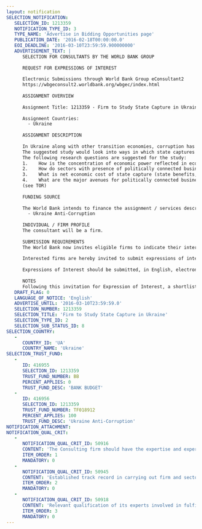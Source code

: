 ```yaml
---
layout: notification
SELECTION_NOTIFICATION: 
   SELECTION_ID: 1213359
   NOTIFICATION_TYPE_ID: 3
   TYPE_NAME: 'Advertise in Bidding Opportunities page'
   PUBLICATION_DATE: '2016-02-18T00:00:00.0'
   EOI_DEADLINE: '2016-03-10T23:59:59.900000000'
   ADVERTISEMENT_TEXT: |
      SELECTION FOR CONSULTANTS BY THE WORLD BANK GROUP
      
      REQUEST FOR EXPRESSIONS OF INTEREST
      
      Electronic Submissions through World Bank Group eConsultant2
      https://wbgeconsult2.worldbank.org/wbgec/index.html
      
      ASSIGNMENT OVERVIEW
      
      Assignment Title: 1213359 - Firm to Study State Capture in Ukraine
      
      Assignment Countries:
        - Ukraine
      
      ASSIGNMENT DESCRIPTION
      
      In Ukraine along with other transition economies, corruption has taken on a new imagethat of so-called oligarchs or politically connected businesses manipulating policy formation and even shaping the emerging rules of the game to their own, very substantial advantage. We refer to this behavior as state capture. Though this form of grand corruption is increasingly being recognized as the most pernicious and intractable problem in the political economy of reform, few systematic efforts have been made to distinguish its causes and consequences from those of other forms of corruption.
      The suggested study would look into ways in which state captures works in Ukraine and analyze data and information to estimate impact of state capture on economic and social outcomes in the country.
      The following research questions are suggested for the study:
      1.	How is the concentration of economic power reflected in economic activity by sector and region? 
      2.	How do sectors with presence of politically connected businesses differ in terms of economic outcomes such as job creation, level of competition, productivity and profitability?
      3.	What is net economic cost of state capture (state benefits, economic impacts)? 
      4.	What are the major avenues for politically connected businesses to enjoy benefits from the state?
      (see TOR)
      
      FUNDING SOURCE
      
      The World Bank intends to finance the assignment / services described below under the following trust fund(s):
        - Ukraine Anti-Corruption
      
      INDIVIDUAL / FIRM PROFILE
      The consultant will be a firm. 
      
      SUBMISSION REQUIREMENTS
      The World Bank now invites eligible firms to indicate their interest in providing the services.  Interested firms must provide information indicating that they are qualified to perform the services (brochures, description of similar assignments, experience in similar conditions, availability of appropriate skills among staff, etc. for firms; CV and cover letter for individuals).  Please note that the total size of all attachments should be less than 5MB.  Consultants may associate to enhance their qualifications.
      
      Interested firms are hereby invited to submit expressions of interest.
      
      Expressions of Interest should be submitted, in English, electronically through World Bank Group eTendering (https://wbgeconsult2.worldbank.org/wbgec/index.html)
      
      NOTES
      Following this invitation for Expression of Interest, a shortlist of qualified firms will be formally invited to submit proposals.  Shortlisting and selection will be subject to the availability of funding.
   DRAFT_FLAG: 0
   LANGUAGE_OF_NOTICE: 'English'
   ADVERTISE_UNTIL: '2016-03-10T23:59:59.0'
   SELECTION_NUMBER: 1213359
   SELECTION_TITLE: 'Firm to Study State Capture in Ukraine'
   SELECTION_TYPE_ID: 2
   SELECTION_SUB_STATUS_ID: 8
SELECTION_COUNTRY: 
   - 
      COUNTRY_ID: 'UA'
      COUNTRY_NAME: 'Ukraine'
SELECTION_TRUST_FUND: 
   - 
      ID: 416955
      SELECTION_ID: 1213359
      TRUST_FUND_NUMBER: BB
      PERCENT_APPLIES: 0
      TRUST_FUND_DESC: 'BANK BUDGET'
   - 
      ID: 416956
      SELECTION_ID: 1213359
      TRUST_FUND_NUMBER: TF018912
      PERCENT_APPLIES: 100
      TRUST_FUND_DESC: 'Ukraine Anti-Corruption'
NOTIFICATION_ATTACHMENT: 
NOTIFICATION_QUAL_CRIT: 
   - 
      NOTIFICATION_QUAL_CRIT_ID: 50916
      CONTENT: 'The Consulting firm should have the expertise and experience in conducting economic and political economy analysis in the ECA region and Ukraine'
      ITEM_ORDER: 1
      MANDATORY: 0
   - 
      NOTIFICATION_QUAL_CRIT_ID: 50945
      CONTENT: 'Established track record in carrying out firm and sector level data analysis'
      ITEM_ORDER: 2
      MANDATORY: 0
   - 
      NOTIFICATION_QUAL_CRIT_ID: 50918
      CONTENT: 'Relevant qualification of its experts involved in fulfillment of this particular assignment, in particular, experts should have: advanced degree in economics, public policy or public administration; in-depth understanding of Ukraine context; proven track record of carrying-out high quality economic analysis.'
      ITEM_ORDER: 3
      MANDATORY: 0
---
```

